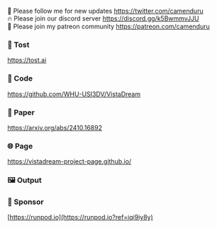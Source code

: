 🐣 Please follow me for new updates https://twitter.com/camenduru <br />
🔥 Please join our discord server https://discord.gg/k5BwmmvJJU <br />
🥳 Please join my patreon community https://patreon.com/camenduru <br />

###  🥪 Tost
https://tost.ai

### 🧬 Code
https://github.com/WHU-USI3DV/VistaDream

### 📄 Paper
https://arxiv.org/abs/2410.16892

### 🌐 Page
https://vistadream-project-page.github.io/

### 🖼 Output


### 🏢 Sponsor
[https://runpod.io](https://runpod.io?ref=iqi9iy8y)
